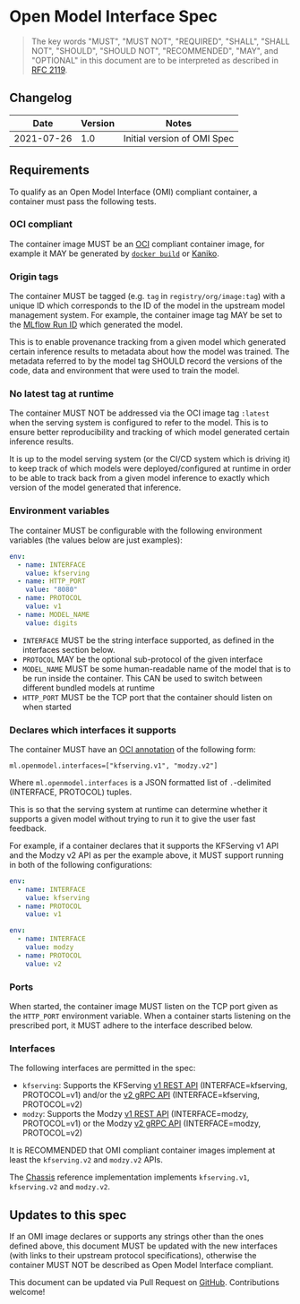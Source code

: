 # Open Model Interface Spec

> The key words "MUST", "MUST NOT", "REQUIRED", "SHALL", "SHALL NOT", "SHOULD", "SHOULD NOT", "RECOMMENDED",  "MAY", and "OPTIONAL" in this document are to be interpreted as described in [RFC 2119](https://datatracker.ietf.org/doc/html/rfc2119).

## Changelog

| Date       | Version | Notes                       |
|------------|---------|-----------------------------|
| 2021-07-26 | 1.0     | Initial version of OMI Spec |

## Requirements

To qualify as an Open Model Interface (OMI) compliant container, a container must pass the following tests.

### OCI compliant

The container image MUST be an [OCI](https://opencontainers.org/) compliant container image, for example it MAY be generated by [`docker build`](https://docs.docker.com/engine/reference/commandline/build/) or [Kaniko](https://github.com/GoogleContainerTools/kaniko).

### Origin tags

The container MUST be tagged (e.g. `tag` in `registry/org/image:tag`) with a unique ID which corresponds to the ID of the model in the upstream model management system.
For example, the container image tag MAY be set to the [MLflow Run ID](https://www.mlflow.org/docs/latest/model-registry.html) which generated the model.

This is to enable provenance tracking from a given model which generated certain inference results to metadata about how the model was trained.
The metadata referred to by the model tag SHOULD record the versions of the code, data and environment that were used to train the model.

### No latest tag at runtime

The container MUST NOT be addressed via the OCI image tag `:latest` when the serving system is configured to refer to the model.
This is to ensure better reproducibility and tracking of which model generated certain inference results.

It is up to the model serving system (or the CI/CD system which is driving it) to keep track of which models were deployed/configured at runtime in order to be able to track back from a given model inference to exactly which version of the model generated that inference.

### Environment variables

The container MUST be configurable with the following environment variables (the values below are just examples):
```yaml
env:
  - name: INTERFACE
    value: kfserving
  - name: HTTP_PORT
    value: "8080"
  - name: PROTOCOL
    value: v1
  - name: MODEL_NAME
    value: digits
```

* `INTERFACE` MUST be the string interface supported, as defined in the interfaces section below.
* `PROTOCOL` MAY be the optional sub-protocol of the given interface
* `MODEL_NAME` MUST be some human-readable name of the model that is to be run inside the container. This CAN be used to switch between different bundled models at runtime
* `HTTP_PORT` MUST be the TCP port that the container should listen on when started

### Declares which interfaces it supports

The container MUST have an [OCI annotation](https://github.com/opencontainers/image-spec/blob/main/annotations.md) of the following form:

```
ml.openmodel.interfaces=["kfserving.v1", "modzy.v2"]
```

Where `ml.openmodel.interfaces` is a JSON formatted list of `.`-delimited (INTERFACE, PROTOCOL) tuples.

This is so that the serving system at runtime can determine whether it supports a given model without trying to run it to give the user fast feedback.

For example, if a container declares that it supports the KFServing v1 API and the Modzy v2 API as per the example above, it MUST support running in both of the following configurations:

```yaml
env:
  - name: INTERFACE
    value: kfserving
  - name: PROTOCOL
    value: v1
```

```yaml
env:
  - name: INTERFACE
    value: modzy
  - name: PROTOCOL
    value: v2
```

### Ports

When started, the container image MUST listen on the TCP port given as the `HTTP_PORT` environment variable.
When a container starts listening on the prescribed port, it MUST adhere to the interface described below.

### Interfaces

The following interfaces are permitted in the spec:

* `kfserving`: Supports the KFServing [v1 REST API](https://github.com/kubeflow/kfserving/blob/master/docs/README.md#data-plane-v1) (INTERFACE=kfserving, PROTOCOL=v1) and/or the [v2 gRPC API](https://github.com/kubeflow/kfserving/tree/master/docs/predict-api/v2) (INTERFACE=kfserving, PROTOCOL=v2)
* `modzy`: Supports the Modzy [v1 REST API](https://models.modzy.com/docs/model-packaging/container-specifications) (INTERFACE=modzy, PROTOCOL=v1) or the Modzy [v2 gRPC API](https://models.modzy.com/docs/model-packaging/container-specifications-v2) (INTERFACE=modzy, PROTOCOL=v2)

It is RECOMMENDED that OMI compliant container images implement at least the `kfserving.v2` and `modzy.v2` APIs.

The [Chassis](https://chassis.ml) reference implementation implements `kfserving.v1`, `kfserving.v2` and `modzy.v2`.

## Updates to this spec

If an OMI image declares or supports any strings other than the ones defined above, this document MUST be updated with the new interfaces (with links to their upstream protocol specifications), otherwise the container MUST NOT be described as Open Model Interface compliant.

This document can be updated via Pull Request on [GitHub](https://github.com/modzy/openmodelinterface/edit/main/docs/spec.md).
Contributions welcome!
